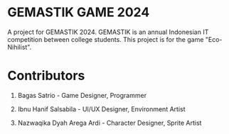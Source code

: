 # GEMASTIK GAME 2024
A project for GEMASTIK 2024. GEMASTIK is an annual Indonesian IT competition between college students. This project is for the game "Eco-Nihilist".

# Contributors
1. Bagas Satrio - Game Designer, Programmer

2. Ibnu Hanif Salsabila - UI/UX Designer, Environment Artist

3. Nazwaqika Dyah Arega Ardi - Character Designer, Sprite Artist
